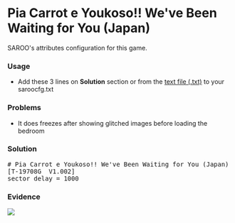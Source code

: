 # Pia Carrot e Youkoso!! We've Been Waiting for You (Japan)

SAROO's attributes configuration for this game.

### Usage

- Add these 3 lines on **Solution** section or from the [text file (.txt)](./config.txt) to your saroocfg.txt

### Problems

- It does freezes after showing glitched images before loading the bedroom

### Solution

<pre># Pia Carrot e Youkoso!! We've Been Waiting for You (Japan)
[T-19708G  V1.002]
sector_delay = 1000</pre>

### Evidence

[![](https://img.youtube.com/vi/L7qhSBNqM_0/0.jpg)](https://youtu.be/L7qhSBNqM_0)
